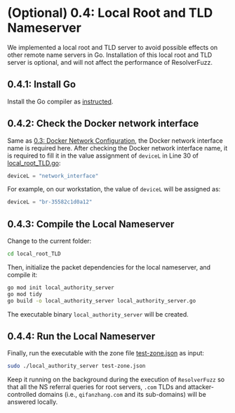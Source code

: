# (Optional) 0.4: Local Root and TLD Nameserver

We implemented a local root and TLD server to avoid possible effects on other remote name servers in Go. Installation of this local root and TLD server is optional, and will not affect the performance of ResolverFuzz. 

## 0.4.1: Install Go

Install the Go compiler as [instructed](https://go.dev/doc/install). 

## 0.4.2: Check the Docker network interface

Same as [0.3: Docker Network Configuration](), the Docker network interface name is required here. After checking the Docker network interface name, it is required to fill it in the value assignment of `deviceL` in Line 30 of [local_root_TLD.go](https://github.com/ResolverFuzz/ResolverFuzz/blob/main/local_root_TLD/local_root_TLD.go):

```go
deviceL = "network_interface"
```

For example, on our workstation, the value of `deviceL` will be assigned as:

```go
deviceL = "br-35582c1d0a12"
```

## 0.4.3: Compile the Local Nameserver

Change to the current folder: 

```bash
cd local_root_TLD
```

Then, initialize the packet dependencies for the local nameserver, and compile it:

```bash
go mod init local_authority_server
go mod tidy
go build -o local_authority_server local_authority_server.go
```

The executable binary `local_authority_server` will be created.

## 0.4.4: Run the Local Nameserver

Finally, run the executable with the zone file [test-zone.json](https://github.com/ResolverFuzz/ResolverFuzz/blob/main/local_root_TLD/test-zone.json) as input:

```bash
sudo ./local_authority_server test-zone.json
```

Keep it running on the background during the execution of `ResolverFuzz` so that all the NS referral queries for root servers, `.com` TLDs and attacker-controlled domains (i.e., `qifanzhang.com` and its sub-domains) will be answered locally.